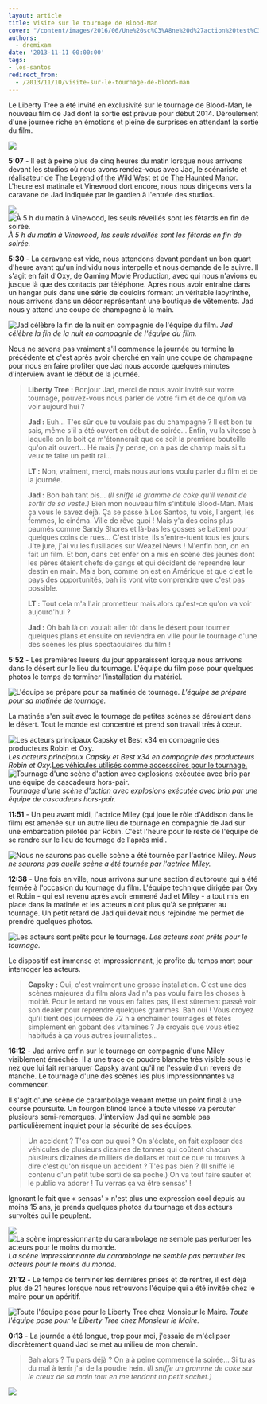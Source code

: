 ```yaml
---
layout: article
title: Visite sur le tournage de Blood-Man
cover: "/content/images/2016/06/Une%20sc%C3%A8ne%20d%27action%20test%C3%A9%20avant%20d%27%C3%AAtre%20r%C3%A9alis%C3%A9%20.jpg"
authors:
  - dremixam
date: '2013-11-11 00:00:00'
tags:
- los-santos
redirect_from:
  - /2013/11/10/visite-sur-le-tournage-de-blood-man
---
```


Le Liberty Tree a été invité en exclusivité sur le tournage de Blood-Man, le nouveau film de Jad dont la sortie est prévue pour début 2014. Déroulement d'une journée riche en émotions et pleine de surprises en attendant la sortie du film.

![](/content/images/2016/06/Blood-Man%20premier%20poster.png)

**5:07** - Il est à peine plus de cinq heures du matin lorsque nous arrivons devant les studios où nous avons rendez-vous avec Jad, le scénariste et réalisateur de [The Legend of the Wild West](http://www.youtube.com/watch?v=cumIvrqCMOo) et de [The Haunted Manor](http://www.youtube.com/watch?v=YTYzBeGbdRg). L'heure est matinale et Vinewood dort encore, nous nous dirigeons vers la caravane de Jad indiquée par le gardien à l'entrée des studios.

![](/content/images/2016/06/vinewood%20studios%20entrance.jpg)
![À 5 h du matin à Vinewood, les seuls réveillés sont les fêtards en fin de soirée.](/content/images/2016/06/caravane.jpg)
_À 5 h du matin à Vinewood, les seuls réveillés sont les fêtards en fin de soirée._

**5:30** - La caravane est vide, nous attendons devant pendant un bon quart d'heure avant qu'un individu nous interpelle et nous demande de le suivre. Il s'agit en fait d'Oxy, de Gaming Movie Production, avec qui nous n'avions eu jusque là que des contacts par téléphone. Après nous avoir entraîné dans un hangar puis dans une série de couloirs formant un véritable labyrinthe, nous arrivons dans un décor représentant une boutique de vêtements. Jad nous y attend une coupe de champagne à la main.

![Jad célèbre la fin de la nuit en compagnie de l'équipe du film.](/content/images/2016/06/Dans%20la%20maison%20du%20maire%20avec%20le%20r%C3%A9alisateur%20Jad%20en%20premier%20plan%20ainsi%20que%20quelques%20acteurs%20%28%20best_x34%20et%20Pro_Ninja_98%20ect.%29%20.jpg)
_Jad célèbre la fin de la nuit en compagnie de l'équipe du film._

Nous ne savons pas vraiment s'il commence la journée ou termine la précédente et c'est après avoir cherché en vain une coupe de champagne pour nous en faire profiter que Jad nous accorde quelques minutes d'interview avant le début de la journée.

> **Liberty Tree :** Bonjour Jad, merci de nous avoir invité sur votre tournage, pouvez-vous nous parler de votre film et de ce qu'on va voir aujourd'hui ?
> 
> **Jad :** Euh… T'es sûr que tu voulais pas du champagne ? Il est bon tu sais, même s'il a été ouvert en début de soirée… Enfin, vu la vitesse à laquelle on le boit ça m'étonnerait que ce soit la première bouteille qu'on ait ouvert… Hé mais j'y pense, on a pas de champ mais si tu veux te faire un petit rai…
> 
> **LT :** Non, vraiment, merci, mais nous aurions voulu parler du film et de la journée.
> 
> **Jad :** Bon bah tant pis… _(Il sniffe le gramme de coke qu'il venait de sortir de sa veste.)_ Bien mon nouveau film s'intitule Blood-Man. Mais ça vous le savez déjà. Ça se passe à Los Santos, tu vois, l'argent, les femmes, le cinéma. Ville de rêve quoi ! Mais y'a des coins plus paumés comme Sandy Shores et là-bas les gosses se battent pour quelques coins de rues… C'est triste, ils s’entre-tuent tous les jours. J'te jure, j'ai vu les fusillades sur Weazel News ! M'enfin bon, on en fait un film. Et bon, dans cet enfer on a mis en scène des jeunes dont les pères étaient chefs de gangs et qui décident de reprendre leur destin en main. Mais bon, comme on est en Amérique et que c'est le pays des opportunités, bah ils vont vite comprendre que c'est pas possible.
> 
> **LT :** Tout cela m'a l'air prometteur mais alors qu'est-ce qu'on va voir aujourd'hui ?
> 
> **Jad :** Oh bah là on voulait aller tôt dans le désert pour tourner quelques plans et ensuite on reviendra en ville pour le tournage d'une des scènes les plus spectaculaires du film !

**5:52** - Les premières lueurs du jour apparaissent lorsque nous arrivons dans le désert sur le lieu du tournage. L'équipe du film pose pour quelques photos le temps de terminer l'installation du matériel.

![L'équipe se prépare pour sa matinée de tournage.](/content/images/2016/06/0_0%20%2838%29.jpg)
_L'équipe se prépare pour sa matinée de tournage._

La matinée s'en suit avec le tournage de petites scènes se déroulant dans le désert. Tout le monde est concentré et prend son travail très à cœur.

![Les acteurs principaux Capsky et Best x34 en compagnie des producteurs Robin et Oxy.](/content/images/2016/06/Les%20deux%20acteurs%20principaux%20%28Capsky%20et%20Best_x34%20%29%20ainsi%20que%20les%20deux%20producteurs%20%28%20Robin%20et%20Oxy%29%20une%20grande%20sc%C3%A8ne%20du%20film.jpg)
_Les acteurs principaux Capsky et Best x34 en compagnie des producteurs Robin et Oxy._[Les véhicules utilisés comme accessoires pour le tournage.](/content/images/2016/06/Les%20v%C3%A9hicules%20utilis%C3%A9%20pour%20beaucoup%20de%20sc%C3%A8nes%20importantes.jpg)
![Tournage d'une scène d'action avec explosions exécutée avec brio par une équipe de cascadeurs hors-pair.](/content/images/2016/06/Une%20sc%C3%A8ne%20d%27action%20test%C3%A9%20avant%20d%27%C3%AAtre%20r%C3%A9alis%C3%A9%20_0.jpg)
_Tournage d'une scène d'action avec explosions exécutée avec brio par une équipe de cascadeurs hors-pair._

**11:51** - Un peu avant midi, l'actrice Miley (qui joue le rôle d'Addison dans le film) est amenée sur un autre lieu de tournage en compagnie de Jad sur une embarcation pilotée par Robin. C'est l'heure pour le reste de l'équipe de se rendre sur le lieu de tournage de l'après midi.

![Nous ne saurons pas quelle scène a été tournée par l'actrice Miley.](/content/images/2016/06/Addison%20%28%20jou%C3%A9%20par%20Miley%29%20amen%C3%A9%20au%20lieu%20du%20tournage%20.jpg)
_Nous ne saurons pas quelle scène a été tournée par l'actrice Miley._

**12:38** - Une fois en ville, nous arrivons sur une section d'autoroute qui a été fermée à l'occasion du tournage du film. L'équipe technique dirigée par Oxy et Robin - qui est revenu après avoir emmené Jad et Miley - a tout mis en place dans la matinée et les acteurs n'ont plus qu'à se préparer au tournage. Un petit retard de Jad qui devait nous rejoindre me permet de prendre quelques photos.

![Les acteurs sont prêts pour le tournage.](/content/images/2016/06/Les%20Bloods%20se%20pr%C3%A9parant%20%C3%A0%20la%20grande%20course%20poursuite%20du%20fourgon.jpg)
_Les acteurs sont prêts pour le tournage._

Le dispositif est immense et impressionnant, je profite du temps mort pour interroger les acteurs.

> **Capsky :** Oui, c'est vraiment une grosse installation. C'est une des scènes majeures du film alors Jad n'a pas voulu faire les choses à moitié. Pour le retard ne vous en faites pas, il est sûrement passé voir son dealer pour reprendre quelques grammes. Bah oui ! Vous croyez qu'il tient des journées de 72 h à enchaîner tournages et fêtes simplement en gobant des vitamines ? Je croyais que vous étiez habitués à ça vous autres journalistes…

**16:12** - Jad arrive enfin sur le tournage en compagnie d'une Miley visiblement éméchée. Il a une trace de poudre blanche très visible sous le nez que lui fait remarquer Capsky avant qu'il ne l'essuie d'un revers de manche. Le tournage d'une des scènes les plus impressionnantes va commencer.

Il s'agit d'une scène de carambolage venant mettre un point final à une course poursuite. Un fourgon blindé lancé à toute vitesse va percuter plusieurs semi-remorques. J'interview Jad qui ne semble pas particulièrement inquiet pour la sécurité de ses équipes.

> Un accident ? T'es con ou quoi ? On s'éclate, on fait exploser des véhicules de plusieurs dizaines de tonnes qui coûtent chacun plusieurs dizaines de milliers de dollars et tout ce que tu trouves à dire c'est qu'on risque un accident ? T'es pas bien ? (Il sniffe le contenu d'un petit tube sorti de sa poche.) On va tout faire sauter et le public va adorer ! Tu verras ça va être sensas' !

Ignorant le fait que « sensas' » n'est plus une expression cool depuis au moins 15 ans, je prends quelques photos du tournage et des acteurs survoltés qui le peuplent.

![](/content/images/2016/06/Course%20poursuite%20du%20fougon%20blind%C3%A9%20qui%20a%20provoqu%C3%A9%20un%20%C3%A9norme%20embouteillage%20.jpg)
![La scène impressionnante du carambolage ne semble pas perturber les acteurs pour le moins du monde.](/content/images/2016/06/Un%20acteur%20pendant%20le%20tournage%20de%20la%20sc%C3%A8ne%20de%20la%20course%20poursuite%20du%20fougon%20blind%C3%A9.jpg)
_La scène impressionnante du carambolage ne semble pas perturber les acteurs pour le moins du monde._

**21:12** - Le temps de terminer les dernières prises et de rentrer, il est déjà plus de 21 heures lorsque nous retrouvons l'équipe qui a été invitée chez le maire pour un apéritif.

![Toute l'équipe pose pour le Liberty Tree chez Monsieur le Maire.](/content/images/2016/06/Les%20acteurs%20du%20film%20en%20costume%20dans%20la%20maison%20du%20maire%20.jpg)
_Toute l'équipe pose pour le Liberty Tree chez Monsieur le Maire._

**0:13** - La journée a été longue, trop pour moi, j'essaie de m'éclipser discrètement quand Jad se met au milieu de mon chemin.

> Bah alors ? Tu pars déjà ? On a à peine commencé la soirée… Si tu as du mal à tenir j'ai de la poudre hein. _(Il sniffe un gramme de coke sur le creux de sa main tout en me tendant un petit sachet.)_

![](/content/images/2016/06/Vinewood%20sign.jpg)
